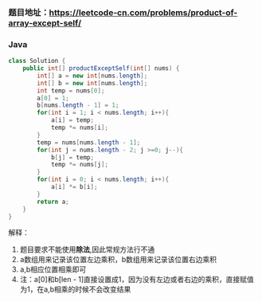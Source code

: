 ### 题目地址：https://leetcode-cn.com/problems/product-of-array-except-self/
### Java
``` java
class Solution {
    public int[] productExceptSelf(int[] nums) {
        int[] a = new int[nums.length];
        int[] b = new int[nums.length];
        int temp = nums[0];
        a[0] = 1;
        b[nums.length - 1] = 1;
        for(int i = 1; i < nums.length; i++){
            a[i] = temp;
            temp *= nums[i];
        }
        temp = nums[nums.length - 1];
        for(int j = nums.length - 2; j >=0; j--){
            b[j] = temp;
            temp *= nums[j];
        }
        for(int i = 0; i < nums.length; i++){
            a[i] *= b[i];
        }
        return a;
    }
}
```
解释：
1. 题目要求不能使用**除法**,因此常规方法行不通
2. a数组用来记录该位置左边乘积，b数组用来记录该位置右边乘积
3. a,b相应位置相乘即可
4. 注：a[0]和b[len - 1]直接设置成1，因为没有左边或者右边的乘积，直接赋值为1，在a,b相乘的时候不会改变结果
